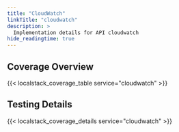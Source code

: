 ```yaml
---
title: "CloudWatch"
linkTitle: "cloudwatch"
description: >
  Implementation details for API cloudwatch
hide_readingtime: true
---
```


## Coverage Overview

{{< localstack_coverage_table service="cloudwatch" >}}

## Testing Details

{{< localstack_coverage_details service="cloudwatch" >}}

